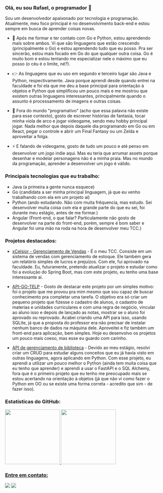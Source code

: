### Olá, eu sou Rafael, o programador 👋

Sou um desenvolvedor apaixonado por tecnologia e programação. Atualmente, meu foco principal é no desenvolvimento back-end e estou sempre em busca de aprender coisas novas.

- 🌱 Após me formar e ter contato com Go e Python, estou aprendendo mais sobre ambos. Vi que são linguagens que estão crescendo (principalmente o Go) e estou aprendendo tudo que eu posso. Pra ser sincerão, estou mais focado em Go do que qualquer outra coisa. Go é muito bom e estou tentando me especializar nele o máximo que eu posso (o céu é o limite, né?).

- :point_right: As linguagens que eu uso em segundo e terceiro lugar são Java e Python, respectivamente. Java porque aprendi desde quando entrei na faculdade e foi ela que me deu a base principal para orientação à objetos e Python que simplificou um pouco mais e me mostrou que existem outras linguagens interessantes, principalmente quando o assunto é processamento de imagens e outras coisas.

- 💬 Fora do mundo "programativo" (acho que essa palavra não existe para esse contexto), gosto de escrever histórias de fantasia, tocar minha viola de arco e jogar videogame, sendo meu hobby principal jogar. Nada melhor que depois daquele dia programando em Go ou em React, pegar o controle e abrir um Final Fantasy ou um Zelda e aproveitar a folga.
  
- ⚡ E falando de videogame, gosto de tudo um pouco e até penso em desenvolver um jogo indie aqui. Mas eu teria que arrumar assets porque desenhar e modelar personagens não é a minha praia. Mas no mundo da programação, aprender a desenvolver um jogo é válido.

### Principais tecnologias que eu trabalho:

- Java (a primeira a gente nunca esquece)
- Go (candidata a ser minha principal linguagem, já que eu venho trabalhando com ela em um projeto aí)
- Python (ando estudando. Não com muita frêquencia, mas estudo. Sei desenvolver muita coisa com ela e grande parte do que eu sei, foi durante meu estágio, antes de me formar.)
- Angular (Front-end, o que falar? Particulamente não gosto de desenvolver na parte do front-end, porém, sempre é bom saber e Angular foi uma mão na roda na hora de desenvolver meu TCC.)

### Projetos destacados:

- [xCelsior - Gerenciamento de Vendas](https://github.com/RafaelMoreira96/sistema-vendas) - É o meu TCC. Consiste em um sistema de vendas com gerenciamento de estoque. Ele também gera um relatório simples de lucros e prejuízos. Com ele, fui aprovado na faculdade. Eu, futuramente, pretendo atualizar o projeto e estudar como foi a evolução do Spring Boot, mas com este projeto, eu tenho uma base interessante aí.

- [API-GO-TELP](https://github.com/RafaelMoreira96/apigo-telp) - Gosto de destacar este projeto por um simples motivo: foi o projeto que me provou pra mim mesmo que sou capaz de buscar conhecimento pra completar uma tarefa. O objetivo era só criar um pequeno projeto que fizesse o cadastro de alunos, o cadastro de materias e unidades curriculares e com uma regra de negócio, vincular ao aluno isso e depois de lançado as notas, mostrar se o aluno foi aprovado ou reprovado. Acabei criando uma API para isso, usando SQLite, já que a proposta do professor era não precisar de instalar nenhum banco de dados na máquina dele. Aproveitei e fiz também um front-end para aplicação, bem simples. Hoje eu desenvolvo os projetos um pouco mais coeso, mas esse eu guardo com carinho.

- [API de gerenciamento de biblioteca](https://github.com/RafaelMoreira96/gerenciamento-biblioteca-python) - Devido ao meu estágio, resolvi criar um CRUD para estudar alguns conceitos que eu já havia visto em outras linguagens, agora aplicando em Python. Com esse projeto, eu aprendi a utilizar um pouco melhor o Python (ainda tem muita coisa que eu tenho que aprender) e aprendi a usar o FastAPI e o SQL Alchemy, fora que é o primeiro projeto que eu tenho me preocupado mais se estou acertando na orientação à objetos (já que não vi como fazer o Python em OO ou se existe uma forma correta - acredito que sim - de fazer isso).

### Estatísticas do GitHub:
<div>
  <a href="https://github.com/RafaelMoreira96">
  <img loading="lazy" height="180em" src="https://github-readme-stats.vercel.app/api/top-langs/?username=RafaelMoreira96&layout=compact&langs_count=7&theme=dracula"/>
  <img loading="lazy" height="180em" src="https://github-readme-stats.vercel.app/api?username=RafaelMoreira96&show_icons=true&theme=dracula&include_all_commits=true&count_private=true"/>
</div>


### Entre em contato:
<div>
  <a href="[https://instagram.com/seu-usuário-instagram-aqui](https://www.instagram.com/rafaelmoreira.at/)" target="_blank"><img loading="lazy" src="https://img.shields.io/badge/-Instagram-%23E4405F?style=for-the-badge&logo=instagram&logoColor=white" target="_blank"></a>
  <a href="[https://www.linkedin.com/in/seu-usuário-linkedln-aqui](https://www.linkedin.com/in/rafael-sim%C3%A3o-139918238/)" target="_blank"><img loading="lazy" src="https://img.shields.io/badge/-LinkedIn-%230077B5?style=for-the-badge&logo=linkedin&logoColor=white" target="_blank"></a>   
</div>

